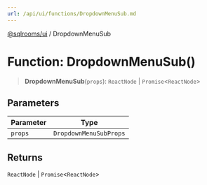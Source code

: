```yaml
---
url: /api/ui/functions/DropdownMenuSub.md
---
```

[@sqlrooms/ui](../index.md) / DropdownMenuSub

# Function: DropdownMenuSub()

> **DropdownMenuSub**(`props`): `ReactNode` | `Promise`<`ReactNode`>

## Parameters

| Parameter | Type |
| ------ | ------ |
| `props` | `DropdownMenuSubProps` |

## Returns

`ReactNode` | `Promise`<`ReactNode`>
